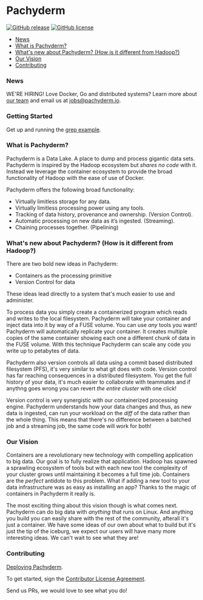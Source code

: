# Pachyderm
[![GitHub release](https://img.shields.io/github/release/pachyderm/pachyderm.svg?style=flat-square)](https://github.com/pachyderm/pachyderm/releases)
[![GitHub license](https://img.shields.io/github/license/pachyderm/pachyderm.svg?style=flat-square)](https://github.com/pachyderm/pachyderm/blob/master/LICENSE)

* [News](#news)
* [What is Pachyderm?](#what-is-pachyderm)
* [What's new about Pachyderm? (How is it different from Hadoop?)](#-new-about-pachyderm-how-is-it-different-from-hadoop)
* [Our Vision](#our-vision)
* [Contributing](#contributing)

### News

WE'RE HIRING! Love Docker, Go and distributed systems? Learn more about [our team](http://www.pachyderm.io/jobs.html) and email us at jobs@pachyderm.io.

### Getting Started

Get up and running the [grep example](https://github.com/pachyderm/pachyderm/examples/grep/GUIDE.md).

### What is Pachyderm?

Pachyderm is a Data Lake. A place to dump and process gigantic data sets.
Pachyderm is inspired by the Hadoop ecosystem but _shares no code_ with it.
Instead we leverage the container ecosystem to provide the broad functionality
of Hadoop with the ease of use of Docker.

Pachyderm offers the following broad functionality:

- Virtually limitless storage for any data.
- Virtually limitless processing power using any tools.
- Tracking of data history, provenance and ownership. (Version Control).
- Automatic processing on new data as it’s ingested. (Streaming).
- Chaining processes together. (Pipelining)

### What's new about Pachyderm? (How is it different from Hadoop?)

There are two bold new ideas in Pachyderm:

- Containers as the processing primitive
- Version Control for data

These ideas lead directly to a system that's much easier to use and administer.

To process data you simply create a containerized program which reads and writes
to the local filesystem. Pachyderm will take your container and inject data into
it by way of a FUSE volume. You can use _any_ tools you want! Pachyderm will
automatically replicate your container. It creates multiple copies of the same
container showing each one a different chunk of data in the FUSE volume. With
this technique Pachyderm can scale any code you write up to petabytes of data.

Pachyderm also version controls all data using a commit based distributed
filesystem (PFS), it's very similar to what git does with code. Version control
has far reaching consequences in a distributed filesystem. You get the full
history of your data, it's much easier to collaborate with teammates and if
anythng goes wrong you can revert _the entire cluster_ with one click!

Version control is very synergistic with our containerized processing
engine. Pachyderm understands how your data changes and thus, as new data
is ingested, can run your workload on the _diff_ of the data rather than the
whole thing. This means that there's no difference between a batched job and
a streaming job, the same code will work for both!

### Our Vision

Containers are a revolutionary new technology with compelling application to
big data. Our goal is to fully realize that application. Hadoop has spawned a
sprawling ecosystem of tools but with each new tool the complexity of your
cluster grows until maintaining it becomes a full time job. Containers are the
_perfect_ antidote to this problem. What if adding a new tool to your data
infrastructure was as easy as installing an app? Thanks to the magic of
containers in Pachyderm it really is.

The most exciting thing about this vision though is what comes next. Pachyderm
can do big data with _anything_ that runs on Linux. And anything you build you
can easily share with the rest of the community, afterall it's just a
container. We have some ideas of our own about what to build but it's just the
tip of the iceburg, we expect our users will have many more interesting ideas.
We can't wait to see what they are!

### Contributing

[Deploying Pachyderm](https://github.com/pachyderm/pachyderm/examples/grep/GUIDE.md#setup).

To get started, sign the [Contributor License Agreement](https://pachyderm.wufoo.com/forms/pachyderm-contributor-license-agreement).

Send us PRs, we would love to see what you do!

